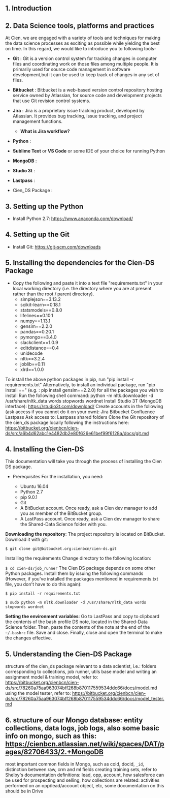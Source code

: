 ## 1. Introduction


## 2. Data Science tools, platforms and practices
At Cien, we are engaged with a variety of tools and techniques for making the data science processes as exciting as possible while yielding the best on time. In this regard, we would like to introduce you to following tools-
- **Git** : Git is a version control system for tracking changes in computer files and coordinating work on those files among multiple people. It is primarily used for source code management in software development,but it can be used to keep track of changes in any set of files.
- **Bitbucket** : Bitbucket is a web-based version control repository hosting service owned by Atlassian, for source code and development projects that use Git revision control systems.
- **Jira** : Jira is a proprietary issue tracking product, developed by Atlassian. It provides bug tracking, issue tracking, and project management functions.
  + **What is Jira workflow?**
  
  
- **Python** : 
- **Sublime Text** or **VS Code** or some IDE of your choice for running Python
- **MongoDB** :
- **Studio 3t** :
- **Lastpass** :
- Cien_DS Package :

## 3. Setting up the Python
- Install Python 2.7: https://www.anaconda.com/download/

## 4. Setting up the Git
- Install Git: https://git-scm.com/downloads

## 5. Installing the dependencies for the Cien-DS Package
- Copy the following and paste it into a text file "requirements.txt" in your local working directory (i.e. the directory where you are at present rather than the root / parent directory).
  + simplejson==3.13.2
  + scikit-learn==0.18.1
  + statsmodels==0.8.0
  + lifelines==0.10.1
  + numpy==1.13.1
  + gensim==2.2.0
  + pandas==0.20.1
  + pymongo==3.4.0
  + slackclient==1.0.9
  + editdistance==0.4
  + unidecode
  + nltk==3.2.4
  + joblib==0.11
  + xlrd==1.0.0

To install the above python packages in pip, run "pip install -r requirements.txt" 
Alternatively,  to install an individual package, run "pip install <package-name>==<version>" (e.g. : pip install gensim==2.2.0) for all the packages you wish to install
Run the following shell command:
python -m nltk.downloader -d /usr/share/nltk_data words stopwords wordnet
Install Studio 3T (MongoDB interface): https://studio3t.com/download/ 
Create accounts in the following (ask access if you cannot do it on your own):
Jira
Bitbucket
Confluence
Lastpass
Ask access to:
Lastpass shared folders
Clone the Git repository of the cien_ds package locally following the instructions here: https://bitbucket.org/cienbcn/cien-ds/src/a6b4d62abc1e4482db2e80f626e61bef99f6128a/docs/git.md
  
## 4. Installing the Cien-DS
This documentation will take you through the process of installing the Cien DS package.

- Prerequisites For the installation, you need:

  + Ubuntu 16.04
  + Python 2.7
  + pip 9.0.1
  + Git
  + A BitBucket account. Once ready, ask a Cien dev manager to add you as member of the BitBucket group.
  + A LastPass account. Once ready, ask a Cien dev manager to share the Shared-Data Science folder with you.
  
**Downloading the repository**: The project repository is located on BitBucket. Download it with git:

`$ git clone git@bitbucket.org:cienbcn/cien-ds.git`

Installing the requirements
Change directory to the following location:

`$ cd cien-ds/job_runner`
The Cien DS package depends on some other Python packages. Install them by issuing the following commands (However, if you've installed the packages mentioned in requirements.txt file, you don't have to do this again):

`$ pip install -r requirements.txt`

`$ sudo python -m nltk.downloader -d /usr/share/nltk_data words stopwords wordnet`

**Setting the environment variables**: Go to LastPass and copy to clipboard the contents of the bash profile DS note, located in the Shared-Data Science folder. Then, paste the contents of the note at the end of the `~/.bashrc` file. Save and close. Finally, close and open the terminal to make the changes effective.

## 5. Understanding the Cien-DS Package
structure of the cien_ds package relevant to a data scientist, i.e.: folders corresponding to collections, job runner, utils
base model and writing an assignment model & training model, refer to: https://bitbucket.org/cienbcn/cien-ds/src/78260a75aa963074bff268b870117559534ddc66/docs/model.md
using the model tester, refer to: https://bitbucket.org/cienbcn/cien-ds/src/78260a75aa963074bff268b870117559534ddc66/docs/model_tester.md

## 6. structure of our Mongo database: entity collections, data logs, job logs, also some basic info on mongo, such as this: https://cienbcn.atlassian.net/wiki/spaces/DAT/pages/82706433/2.+MongoDB

most important common fields in Mongo, such as coid, docid, `_id`, distinction between raw, crm and ml fields
creating training sets, refer to Shelby's documentation
definitions: lead, opp, account, how salesforce can be used for prospecting and selling, how collections are related: activities performed on an opp/lead/account object, etc, some documentation on this should be in Drive
